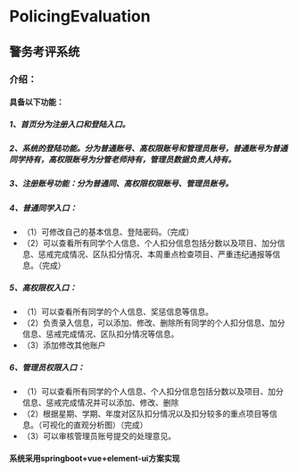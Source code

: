 # PolicingEvaluation
## 警务考评系统
### 介绍：
#### 具备以下功能：
##### 1、首页分为注册入口和登陆入口。
##### 2、系统的登陆功能。分为普通账号、高权限账号和管理员账号，普通账号为普通同学持有，高权限账号为分管老师持有，管理员数据负责人持有。
##### 3、注册账号功能：分为普通同、高权限权限账号、管理员账号。
##### 4、普通同学入口：
+ （1）可修改自己的基本信息、登陆密码。（完成）
+ （2）可以查看所有同学个人信息、个人扣分信息包括分数以及项目、加分信息、惩戒完成情况、区队扣分情况、本周重点检查项目、严重违纪通报等信息。（完成）
##### 5、高权限权入口：
+ （1）可以查看所有同学的个人信息、奖惩信息等信息。
+ （2）负责录入信息，可以添加、修改、删除所有同学的个人扣分信息、加分信息、惩戒完成情况、区队扣分情况等信息。
+ （3）添加修改其他账户
##### 6、管理员权限入口：
+ （1）可以查看所有同学的个人信息、个人扣分信息包括分数以及项目、加分信息、惩戒完成情况并可以添加、修改、删除
+ （2）根据星期、学期、年度对区队扣分情况以及扣分较多的重点项目等信息。（可视化的直观分析图）（完成）
+ （3）可以审核管理员账号提交的处理意见。

#### 系统采用springboot+vue+element-ui方案实现

